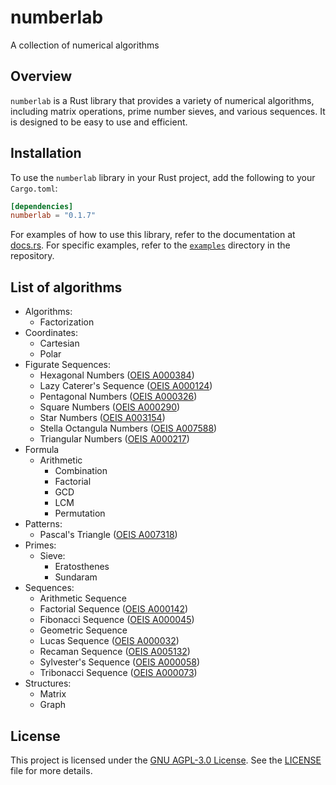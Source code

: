 # numberlab

A collection of numerical algorithms

## Overview

`numberlab` is a Rust library that provides a variety of numerical algorithms, including matrix operations, prime number
sieves, and various sequences. It is designed to be easy to use and efficient.

## Installation

To use the `numberlab` library in your Rust project, add the following to your `Cargo.toml`:

```toml
[dependencies]
numberlab = "0.1.7"
```

For examples of how to use this library, refer to the documentation at [docs.rs](https://docs.rs/numberlab).
For specific examples, refer to the [`examples`](./examples) directory in the repository.

## List of algorithms

- Algorithms:
    - Factorization
- Coordinates:
    - Cartesian
    - Polar
- Figurate Sequences:
    - Hexagonal Numbers ([OEIS A000384](https://oeis.org/A000384))
    - Lazy Caterer's Sequence ([OEIS A000124](https://oeis.org/A000124))
    - Pentagonal Numbers ([OEIS A000326](https://oeis.org/A000326))
    - Square Numbers ([OEIS A000290](https://oeis.org/A000290))
    - Star Numbers ([OEIS A003154](https://oeis.org/A003154))
    - Stella Octangula Numbers ([OEIS A007588](https://oeis.org/A007588))
    - Triangular Numbers ([OEIS A000217](https://oeis.org/A000217))
- Formula
    - Arithmetic
        - Combination
        - Factorial
        - GCD
        - LCM
        - Permutation
- Patterns:
    - Pascal's Triangle ([OEIS A007318](https://oeis.org/A007318))
- Primes:
    - Sieve:
        - Eratosthenes
        - Sundaram
- Sequences:
    - Arithmetic Sequence
    - Factorial Sequence ([OEIS A000142](https://oeis.org/A000142))
    - Fibonacci Sequence ([OEIS A000045](https://oeis.org/A000045))
    - Geometric Sequence
    - Lucas Sequence ([OEIS A000032](https://oeis.org/A000032))
    - Recaman Sequence ([OEIS A005132](https://oeis.org/A005132))
    - Sylvester's Sequence ([OEIS A000058](https://oeis.org/A000058))
    - Tribonacci Sequence ([OEIS A000073](https://oeis.org/A000073))
- Structures:
    - Matrix
    - Graph

## License

This project is licensed under the [GNU AGPL-3.0 License](https://www.gnu.org/licenses/agpl-3.0.html). See
the [LICENSE](./LICENSE) file for more details.
